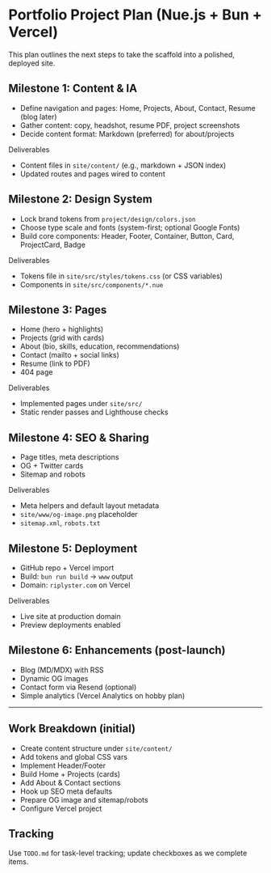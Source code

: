 # Portfolio Project Plan (Nue.js + Bun + Vercel)

This plan outlines the next steps to take the scaffold into a polished, deployed site.

## Milestone 1: Content & IA
- Define navigation and pages: Home, Projects, About, Contact, Resume (blog later)
- Gather content: copy, headshot, resume PDF, project screenshots
- Decide content format: Markdown (preferred) for about/projects

Deliverables
- Content files in `site/content/` (e.g., markdown + JSON index)
- Updated routes and pages wired to content

## Milestone 2: Design System
- Lock brand tokens from `project/design/colors.json`
- Choose type scale and fonts (system-first; optional Google Fonts)
- Build core components: Header, Footer, Container, Button, Card, ProjectCard, Badge

Deliverables
- Tokens file in `site/src/styles/tokens.css` (or CSS variables)
- Components in `site/src/components/*.nue`

## Milestone 3: Pages
- Home (hero + highlights)
- Projects (grid with cards)
- About (bio, skills, education, recommendations)
- Contact (mailto + social links)
- Resume (link to PDF)
- 404 page

Deliverables
- Implemented pages under `site/src/`
- Static render passes and Lighthouse checks

## Milestone 4: SEO & Sharing
- Page titles, meta descriptions
- OG + Twitter cards
- Sitemap and robots

Deliverables
- Meta helpers and default layout metadata
- `site/www/og-image.png` placeholder
- `sitemap.xml`, `robots.txt`

## Milestone 5: Deployment
- GitHub repo + Vercel import
- Build: `bun run build` -> `www` output
- Domain: `riplyster.com` on Vercel

Deliverables
- Live site at production domain
- Preview deployments enabled

## Milestone 6: Enhancements (post-launch)
- Blog (MD/MDX) with RSS
- Dynamic OG images
- Contact form via Resend (optional)
- Simple analytics (Vercel Analytics on hobby plan)

---

## Work Breakdown (initial)
- Create content structure under `site/content/`
- Add tokens and global CSS vars
- Implement Header/Footer
- Build Home + Projects (cards)
- Add About & Contact sections
- Hook up SEO meta defaults
- Prepare OG image and sitemap/robots
- Configure Vercel project

## Tracking
Use `TODO.md` for task-level tracking; update checkboxes as we complete items.

